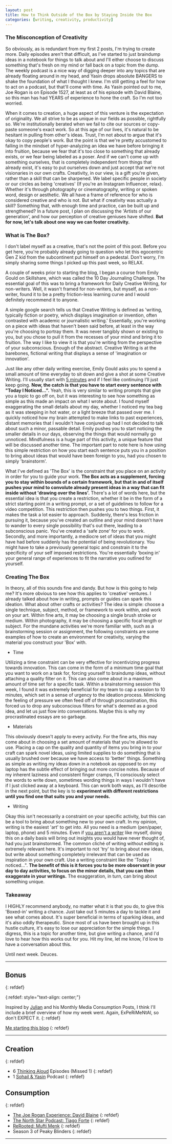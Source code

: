 ```yaml
---
layout: post
title: How to Think Outside of the Box by Staying Inside the Box
categories: [writing, creativity, productivity]
---
```

<!-- {:refdef: style="text-align: center;"}
![box](/assets/img/thinkoutsidethebox.png){: style="max-width: 250px; height: auto; border-radius: 50%; display: inline-block; position: absolute; top: 300px "}
{: refdef}  -->

<!-- #### Quick Reference
- [What is The Box?](#what-is-the-box)
- [Creating The Box](#creating-the-box)
- [Takeaway](#takeaway)
- [Bonus](#bonus)

--- -->

### The Misconception of Creativity
So obviously, as is redundant from my first 2 posts, I'm trying to create more. Daily episodes aren't that difficult, as I've started to just braindump ideas in a notebook for things to talk about and I'll either choose to discuss something that's fresh on my mind or fall back on a topic from the dump. The weekly podcast is a nice way of digging deeper into any topics that are already floating around in my head, and Yasin drops absolute BANGERS to shake the foundation of what I thought I knew. I'm still getting a feel for how to act on a podcast, but that'll come with time. As Yasin pointed out to me, Joe Rogan is on Episode 1527, at least as of his episode with David Blaine, so this man has had YEARS of experience to hone the craft. So I'm not too worried.
    
When it comes to creation, a huge aspect of this venture is the expectation of originality. We all strive to be as unique in our fields as possible, rightfully so. We're institutionally berated when we fail to cite our sources or copy-paste someone's exact work. So at this age of our lives, it's natural to be hesitant in pulling from other's ideas. Trust, I'm not about to argue that it's okay to copy people's work. But the point is that we're pretty accustomed to falling in the mindset of hyper-analyzing an idea we have before bringing it into fruition, because we fear that it's too close to something that already exists, or we fear being labeled as a poser. And if we can't come up with something ourselves, that is completely independent from things that already exist, it's easy to put ourselves down and just accept that we're not visionaries in our own crafts. Creativity, in our view, is a gift you're given, rather than a skill that can be sharpened. We label specific people in society or our circles as being 'creatives' (If you're an Instagram Influencer, relax). Whether it's through photography or cinematography, writing or spoken word, design or aesthetic. We all have a frame of reference for who is considered creative and who is not. But what if creativity was actually a skill? Something that, with enough time and practice, can be built up and strengthened? In a future post, I plan on discussing the 'Artists of our generation', and how our perception of creative geniuses have shifted. **But for now, let's talk about one way we can foster creativity.**

### What is The Box?

I don't label myself as a creative, that's not the point of this post. Before you get here, you're probably already going to question who let this egocentric Gen Z kid from the subcontinent put himself on a pedestal. Don't worry, I'm simply sharing some things I picked up this past week, so RELAX. 

A couple of weeks prior to starting the blog, I began a course from Emily Gould on Skillshare, which was called the 10 Day Journaling Challenge. The essential goal of this was to bring a framework for Daily Creative Writing, for non-writers. Well, it wasn't framed for non-writers, but myself, as a non-writer, found it to be a pretty friction-less learning curve and I would definitely recommend it to anyone. 

A simple google search tells us that Creative Writing is defined as 'writing, typically fiction or poetry, which displays imagination or invention, often contrasted with academic or journalistic writing.' Essentially, you're working on a piece with ideas that haven't been said before, at least in the way you're choosing to portray them. It was never tangibly shown or existing to you, but you chose to pull it from the recesses of your mind and bring it to fruition. The way I like to view it is that you're writing from the perspective of your subconscious. Enough of the abstract. Creative Writing is at the barebones, fictional writing that displays a sense of 'imagination or innovation'.

Just like any other daily writing exercise, Emily Gould asks you to spend a small amount of time everyday to sit down and give a shot at some Creative Writing.  I'll usually start with [5 minutes](https://anchor.fm/sohailmo/episodes/How-the-5-Minute-Rule-can-magnify-your-Productivity-eidvie/a-a30csp1) and if I feel like continuing I'll just keep going. **Now, the catch is that you have to start every sentence with "Today I Noticed...".** Yeah, this is very similar to writing prompts that give you a topic to go off on, but it was interesting to see how something as simple as this made an impact on what I wrote about. I found myself exaggerating the small details about my day, whether I noticed my tea bag as it was steeping in hot water, or a light breeze that passed over me. I quickly noticed how my brain attempted to make links to past experiences, distant memories that I wouldn't have conjured up had I not decided to talk about such a minor, passable detail. Emily pushes you to start noticing the smaller details in our days, observing the things that would normally go unnoticed. Mindfulness is a huge part of this activity, a unique feature that will be discussed another time. The important part to note here is how using this simple restriction on how you start each sentence puts you in a position to bring about ideas that would have been foreign to you, had you chosen to simply 'brainstorm'.

What I've defined as 'The Box' is the constraint that you place on an activity in order for you to guide your work. **The Box acts as a supplement, forcing you to stay within bounds of a certain framework, but that in and of itself pushes your mind to convolute already present ideas in a way that can fit inside without 'drawing over the lines'.** There's a lot of words here, but the essential idea is that you create a restriction, whether it be in the form of a strict starting point in a writing prompt, or a set of guidelines to follow for a video competition. This restriction then pushes you to two things. First, it makes the task a lot easier to approach. Suddenly, there's less friction in pursuing it, because you've created an outline and your mind doesn't have to wander to every single possibility that's out there, leading to a subconscious panic. You've created a 'safe zone' for you to work. Secondly, and more importantly, a mediocre set of ideas that you might have had before suddenly has the potential of being revolutionary. You might have to take a previously general topic and constrain it to the specificity of your self imposed restrictions. You're essentially 'boxing in' your general range of experiences to fit the narrative you outlined for yourself. 

### Creating The Box

In theory, all of this sounds fine and dandy. But how is this going to help me? It's more obvious to see how this applies to 'creative' ventures. I already talked about how in writing, prompts or guides can spark this ideation. What about other crafts or activities? The idea is simple: choose a single technique, subject, method, or framework to work within, and work on your art. Within fine arts, it may be choosing a single brush stroke or medium. Within photography, it may be choosing a specific focal length or subject. For the mundane activities we're more familiar with, such as a brainstorming session or assignment, the following constraints are some examples of how to create an environment for creativity, varying the material you construct your 'Box' with.

* Time

Utilizing a time constraint can be very effective for incentivizing progress towards innovation. This can come in the form of a minimum time goal that you want to work on a task for, forcing yourself to braindump ideas, without attaching a quality filter on it. This can also come about in a maximum amount of time set for a specific task. Within a brainstorming session this week, I found it was extremely beneficial for my team to cap a session to 10 minutes, which set in a sense of urgency to the ideation process. Mimicking the feeling of pressure we often feed off of through procrastination, this forced us to drop any subconscious filters for what's deemed as a good idea, and let us just flow into conversations. Maybe this is why my procrastinated essays are so garbage.

* Materials

This obviously doesn't apply to every activity. For the fine arts, this may come about in choosing a set amount of materials that you're allowed to use. Placing a cap on the quality and quantity of items you bring in to your craft can spark novel ideas, using limited supplies to do something that is usually brushed over because we have access to 'better' things. Something as simple as writing my ideas down in a notebook as opposed to on my laptop has the subtle effect of bringing out more concise notes. Because of my inherent laziness and consistent finger cramps, I'll consciously select the words to write down, sometimes wording things in ways I wouldn't have if I just clicked away at a keyboard. This can work both ways, as I'll describe in the next point, but the key is to **experiment with different restrictions until you find one that suits you and your needs.**

* Writing

Okay this isn't necessarily a constraint on your specific activity, but this can be a tool to bring about something new to your own craft. In my opinion, writing is the easiest 'art' to get into. All you need is a medium (pen/paper, laptop, phone) and 5 minutes. Even if [you aren't a writer](https://www.youtube.com/watch?v=hwJlHH0AeVw) like myself, doing this on a daily basis will bring out insights you would have never thought of, had you just brainstormed. The common cliché of writing without editing is extremely relevant here. It's important to not 'try' to bring about new ideas, but write about something completely irrelevant that can be used as inspiration in your own craft. Use a writing constraint like the 'Today I noticed...". **The benefit of this is it forces you to be more observant in your day to day activities, to focus on the minor details, that you can then exaggerate in your writings.** The exaggeration, in turn, can bring about something unique.

### Takeaway

I HIGHLY recommend anybody, no matter what it is that you do, to give this 'Boxed-in' writing a chance. Just take out 5 minutes a day to tackle it and see what comes about. It's super beneficial in terms of sparking ideas, and it's also oddly therapeutic. Since most of us have been brought up in this hustle culture, it's easy to lose our appreciation for the simple things. I digress, this is a topic for another time, but give writing a chance, and I'd love to hear how this works out for you. Hit my line, let me know, I'd love to have a conversation about this. 

Until next week. Deuces.

---
## Bonus
{: refdef}

{:refdef: style="text-align: center;"}


Inspired by [Julian](https://julian.digital/) and his Monthly Media Consumption Posts, I think I'll include a brief overview of how my week went. Again, ExPeRiMeNtAl, so don't EXPECT it. 
{: refdef}

[Me starting this blog](https://twitter.com/alpha_taurus_/status/1275318664187781120?s=10)
{: refdef}

---
## Creation
{: refdef}
* 6 [Thinking Aloud](https://anchor.fm/sohailmo) Episodes (Missed 1)
{: refdef}
* 1 [Sohail & Yasin](https://anchor.fm/yands) Podcast
{: refdef}
## Consumption
{: refdef}
* [The Joe Rogan Experience: David Blaine](https://www.youtube.com/watch?v=NY3Zg37nIHo)
{: refdef}
* [The North Star Podcast: Tiago Forte](https://overcast.fm/+HgwtBy6uo)
{: refdef}
* [ReRooted: Mufti Menk](https://www.youtube.com/watch?v=Nvr5XVNjEE8&feature=youtu.be)
{: refdef}
* Season 3 of Peaky Blinders
{: refdef}
---